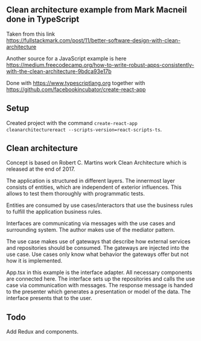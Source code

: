 ## Clean architecture example from Mark Macneil done in TypeScript
Taken from this link  
https://fullstackmark.com/post/11/better-software-design-with-clean-architecture

Another source for a JavaScript example is here  
https://medium.freecodecamp.org/how-to-write-robust-apps-consistently-with-the-clean-architecture-9bdca93e17b

Done with https://www.typescriptlang.org together with https://github.com/facebookincubator/create-react-app

## Setup
Created project with the command `create-react-app cleanarchitecturereact --scripts-version=react-scripts-ts`.

## Clean architecture
Concept is based on Robert C. Martins work Clean Architecture which is released at the end of 2017.

The application is structured in different layers. The innermost layer consists of entities, which are independent of exterior influences. This allows to test them thoroughly with programmatic tests.

Entities are consumed by use cases/interactors that use the business rules to fulfill the application business rules.

Interfaces are communicating via messages with the use cases and surrounding system. The author makes use of the mediator pattern.

The use case makes use of gateways that describe how external services and repositories should be consumed. The gateways are injected into the use case. Use cases only know what behavior the gateways offer but not how it is implemented.

App.tsx in this example is the interface adapter. All necessary components are connected here. The interface sets up the repositories and calls the use case via communication with messages. The response message is handed to the presenter which generates a presentation or model of the data. The interface presents that to the user.

## Todo
Add Redux and components.
